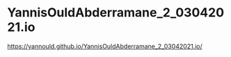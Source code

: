 # YannisOuldAbderramane_2_03042021.io
https://yannould.github.io/YannisOuldAbderramane_2_03042021.io/
